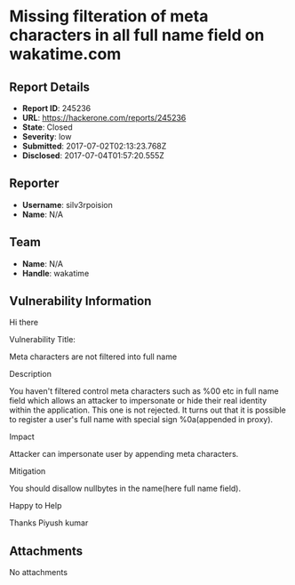 # Missing filteration of meta characters in all full name field on wakatime.com

## Report Details
- **Report ID**: 245236
- **URL**: https://hackerone.com/reports/245236
- **State**: Closed
- **Severity**: low
- **Submitted**: 2017-07-02T02:13:23.768Z
- **Disclosed**: 2017-07-04T01:57:20.555Z

## Reporter
- **Username**: silv3rpoision
- **Name**: N/A

## Team
- **Name**: N/A
- **Handle**: wakatime

## Vulnerability Information
Hi there

Vulnerability Title:

Meta characters are not filtered into full name

Description

You haven't filtered control meta characters such as %00 etc in full name field which allows an attacker to impersonate or hide their real identity within the application.
This one is not rejected. It turns out that it is possible to register a user's full name with special sign %0a(appended in proxy).

Impact

Attacker can impersonate user by appending meta characters.

Mitigation

You should disallow nullbytes in the name(here full name field).

Happy to Help

Thanks
Piyush kumar

## Attachments
No attachments
